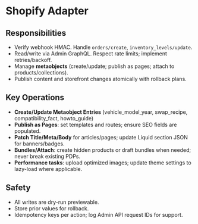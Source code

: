 # Shopify Adapter

## Responsibilities
- Verify webhook HMAC. Handle `orders/create`, `inventory_levels/update`.
- Read/write via Admin GraphQL. Respect rate limits; implement retries/backoff.
- Manage **metaobjects** (create/update; publish as pages; attach to products/collections).
- Publish content and storefront changes atomically with rollback plans.

## Key Operations
- **Create/Update Metaobject Entries** (vehicle_model_year, swap_recipe, compatibility_fact, howto_guide)
- **Publish as Pages**: set templates and routes; ensure SEO fields are populated.
- **Patch Title/Meta/Body** for articles/pages; update Liquid section JSON for banners/badges.
- **Bundles/Attach**: create hidden products or draft bundles when needed; never break existing PDPs.
- **Performance tasks**: upload optimized images; update theme settings to lazy-load where applicable.

## Safety
- All writes are dry-run previewable.
- Store prior values for rollback.
- Idempotency keys per action; log Admin API request IDs for support.
